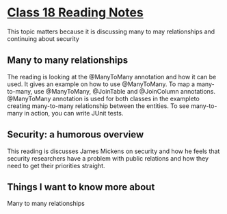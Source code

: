 # [Class 18 Reading Notes](https://github.com/snur206/reading-notes/blob/main/401/class18notes.md)

This topic matters because it is discussing many to may relationships and continuing about security

## Many to many relationships

The reading is looking at the  @ManyToMany annotation and how it can be used. It gives an example on how to use @ManyToMany. To map a many-to-many, use  @ManyToMany, @JoinTable and @JoinColumn annotations. @ManyToMany annotation is used for both classes in the exampleto creating many-to-many relationship between the entities. To see many-to-many in action, you can write JUnit tests.

## Security: a humorous overview

This reading is discusses James Mickens on security and how he feels that security researchers have a problem with public relations and how they need to get their priorities straight. 

## Things I want to know more about

Many to many relationships 
